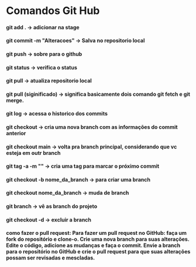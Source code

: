# Comandos Git Hub

#### git add . -> adicionar na stage 
#### git commit -m "Alteracoes" -> Salva no repositorio local 
#### git push -> sobre para o github 
#### git status -> verifica o status 
#### git pull -> atualiza repositorio local 
#### git pull (siginificado) -> significa basicamente dois comando git fetch e git merge. 
#### git log -> acessa o historico dos commits
#### git checkout -> cria uma nova branch com as informações do commit anterior 
#### git checkout main -> volta pra branch principal, considerando que vc esteja em outr branch 
#### git tag -a <nome da tag> -m "<mensagem>" -> cria uma tag para marcar o próximo commit 
#### git checkout -b nome_da_branch -> para criar uma branch 
#### git checkout nome_da_branch -> muda de branch 
#### git branch -> vê as branch do projeto
#### git checkout -d <nome da branch> -> excluir a branch 



#### como fazer o pull request: Para fazer um pull request no GitHub: faça um fork do repositório e clone-o. Crie uma nova branch para suas alterações. Edite o código, adicione as mudanças e faça o commit. Envie a branch para o repositório no GitHub e crie o pull request para que suas alterações possam ser revisadas e mescladas.